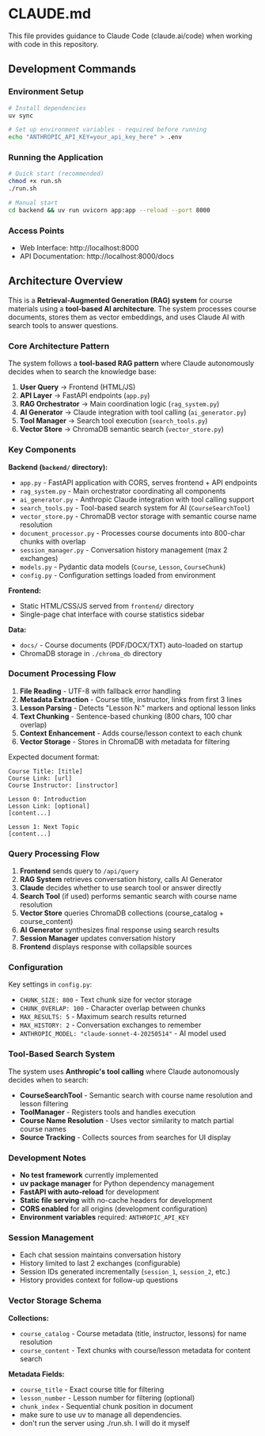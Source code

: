 # CLAUDE.md

This file provides guidance to Claude Code (claude.ai/code) when working with code in this repository.

## Development Commands

### Environment Setup
```bash
# Install dependencies
uv sync

# Set up environment variables - required before running
echo "ANTHROPIC_API_KEY=your_api_key_here" > .env
```

### Running the Application
```bash
# Quick start (recommended)
chmod +x run.sh
./run.sh

# Manual start
cd backend && uv run uvicorn app:app --reload --port 8000
```

### Access Points
- Web Interface: http://localhost:8000
- API Documentation: http://localhost:8000/docs

## Architecture Overview

This is a **Retrieval-Augmented Generation (RAG) system** for course materials using a **tool-based AI architecture**. The system processes course documents, stores them as vector embeddings, and uses Claude AI with search tools to answer questions.

### Core Architecture Pattern

The system follows a **tool-based RAG pattern** where Claude autonomously decides when to search the knowledge base:

1. **User Query** → Frontend (HTML/JS)
2. **API Layer** → FastAPI endpoints (`app.py`)
3. **RAG Orchestrator** → Main coordination logic (`rag_system.py`)
4. **AI Generator** → Claude integration with tool calling (`ai_generator.py`)
5. **Tool Manager** → Search tool execution (`search_tools.py`)
6. **Vector Store** → ChromaDB semantic search (`vector_store.py`)

### Key Components

**Backend (`backend/` directory):**
- `app.py` - FastAPI application with CORS, serves frontend + API endpoints
- `rag_system.py` - Main orchestrator coordinating all components
- `ai_generator.py` - Anthropic Claude integration with tool calling support
- `search_tools.py` - Tool-based search system for AI (`CourseSearchTool`)
- `vector_store.py` - ChromaDB vector storage with semantic course name resolution
- `document_processor.py` - Processes course documents into 800-char chunks with overlap
- `session_manager.py` - Conversation history management (max 2 exchanges)
- `models.py` - Pydantic data models (`Course`, `Lesson`, `CourseChunk`)
- `config.py` - Configuration settings loaded from environment

**Frontend:**
- Static HTML/CSS/JS served from `frontend/` directory
- Single-page chat interface with course statistics sidebar

**Data:**
- `docs/` - Course documents (PDF/DOCX/TXT) auto-loaded on startup
- ChromaDB storage in `./chroma_db` directory

### Document Processing Flow

1. **File Reading** - UTF-8 with fallback error handling
2. **Metadata Extraction** - Course title, instructor, links from first 3 lines
3. **Lesson Parsing** - Detects "Lesson N:" markers and optional lesson links
4. **Text Chunking** - Sentence-based chunking (800 chars, 100 char overlap)
5. **Context Enhancement** - Adds course/lesson context to each chunk
6. **Vector Storage** - Stores in ChromaDB with metadata for filtering

Expected document format:
```
Course Title: [title]
Course Link: [url]
Course Instructor: [instructor]

Lesson 0: Introduction
Lesson Link: [optional]
[content...]

Lesson 1: Next Topic
[content...]
```

### Query Processing Flow

1. **Frontend** sends query to `/api/query`
2. **RAG System** retrieves conversation history, calls AI Generator
3. **Claude** decides whether to use search tool or answer directly
4. **Search Tool** (if used) performs semantic search with course name resolution
5. **Vector Store** queries ChromaDB collections (course_catalog + course_content)
6. **AI Generator** synthesizes final response using search results
7. **Session Manager** updates conversation history
8. **Frontend** displays response with collapsible sources

### Configuration

Key settings in `config.py`:
- `CHUNK_SIZE: 800` - Text chunk size for vector storage
- `CHUNK_OVERLAP: 100` - Character overlap between chunks
- `MAX_RESULTS: 5` - Maximum search results returned
- `MAX_HISTORY: 2` - Conversation exchanges to remember
- `ANTHROPIC_MODEL: "claude-sonnet-4-20250514"` - AI model used

### Tool-Based Search System

The system uses **Anthropic's tool calling** where Claude autonomously decides when to search:

- **CourseSearchTool** - Semantic search with course name resolution and lesson filtering
- **ToolManager** - Registers tools and handles execution
- **Course Name Resolution** - Uses vector similarity to match partial course names
- **Source Tracking** - Collects sources from searches for UI display

### Development Notes

- **No test framework** currently implemented
- **uv package manager** for Python dependency management
- **FastAPI with auto-reload** for development
- **Static file serving** with no-cache headers for development
- **CORS enabled** for all origins (development configuration)
- **Environment variables** required: `ANTHROPIC_API_KEY`

### Session Management

- Each chat session maintains conversation history
- History limited to last 2 exchanges (configurable)
- Session IDs generated incrementally (`session_1`, `session_2`, etc.)
- History provides context for follow-up questions

### Vector Storage Schema

**Collections:**
- `course_catalog` - Course metadata (title, instructor, lessons) for name resolution
- `course_content` - Text chunks with course/lesson metadata for content search

**Metadata Fields:**
- `course_title` - Exact course title for filtering
- `lesson_number` - Lesson number for filtering (optional)
- `chunk_index` - Sequential chunk position in document
- make sure to use uv to manage all dependencies.
- don't run the server using ./run.sh.  I will do it myself